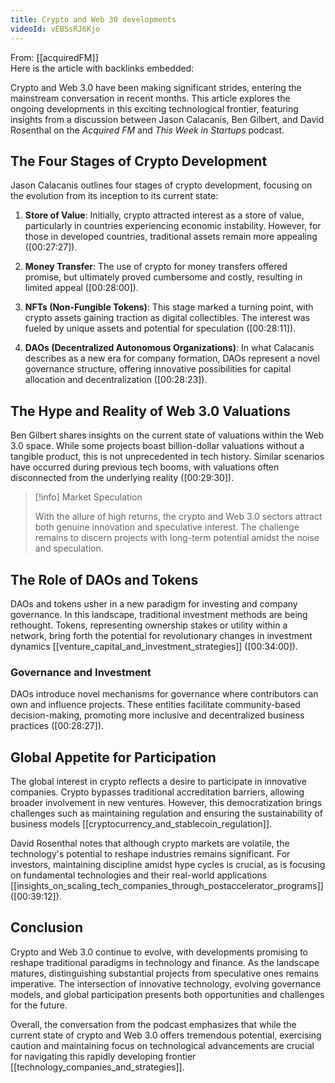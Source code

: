 ```yaml
---
title: Crypto and Web 30 developments
videoId: vEBSsRJ6Kjo
---
```


From: [[acquiredFM]] <br/> 
Here is the article with backlinks embedded:

Crypto and Web 3.0 have been making significant strides, entering the mainstream conversation in recent months. This article explores the ongoing developments in this exciting technological frontier, featuring insights from a discussion between Jason Calacanis, Ben Gilbert, and David Rosenthal on the *Acquired FM* and *This Week in Startups* podcast.

## The Four Stages of Crypto Development

Jason Calacanis outlines four stages of crypto development, focusing on the evolution from its inception to its current state:

1. **Store of Value**: Initially, crypto attracted interest as a store of value, particularly in countries experiencing economic instability. However, for those in developed countries, traditional assets remain more appealing (<a class="yt-timestamp" data-t="00:27:27">[00:27:27]</a>).

2. **Money Transfer**: The use of crypto for money transfers offered promise, but ultimately proved cumbersome and costly, resulting in limited appeal (<a class="yt-timestamp" data-t="00:28:00">[00:28:00]</a>).

3. **NFTs (Non-Fungible Tokens)**: This stage marked a turning point, with crypto assets gaining traction as digital collectibles. The interest was fueled by unique assets and potential for speculation (<a class="yt-timestamp" data-t="00:28:11">[00:28:11]</a>).

4. **DAOs (Decentralized Autonomous Organizations)**: In what Calacanis describes as a new era for company formation, DAOs represent a novel governance structure, offering innovative possibilities for capital allocation and decentralization (<a class="yt-timestamp" data-t="00:28:23">[00:28:23]</a>).

## The Hype and Reality of Web 3.0 Valuations

Ben Gilbert shares insights on the current state of valuations within the Web 3.0 space. While some projects boast billion-dollar valuations without a tangible product, this is not unprecedented in tech history. Similar scenarios have occurred during previous tech booms, with valuations often disconnected from the underlying reality (<a class="yt-timestamp" data-t="00:29:30">[00:29:30]</a>).

> [!info] Market Speculation
> 
> With the allure of high returns, the crypto and Web 3.0 sectors attract both genuine innovation and speculative interest. The challenge remains to discern projects with long-term potential amidst the noise and speculation.

## The Role of DAOs and Tokens

DAOs and tokens usher in a new paradigm for investing and company governance. In this landscape, traditional investment methods are being rethought. Tokens, representing ownership stakes or utility within a network, bring forth the potential for revolutionary changes in investment dynamics [[venture_capital_and_investment_strategies]] (<a class="yt-timestamp" data-t="00:34:00">[00:34:00]</a>).

### Governance and Investment

DAOs introduce novel mechanisms for governance where contributors can own and influence projects. These entities facilitate community-based decision-making, promoting more inclusive and decentralized business practices (<a class="yt-timestamp" data-t="00:28:27">[00:28:27]</a>).

## Global Appetite for Participation

The global interest in crypto reflects a desire to participate in innovative companies. Crypto bypasses traditional accreditation barriers, allowing broader involvement in new ventures. However, this democratization brings challenges such as maintaining regulation and ensuring the sustainability of business models [[cryptocurrency_and_stablecoin_regulation]].

David Rosenthal notes that although crypto markets are volatile, the technology's potential to reshape industries remains significant. For investors, maintaining discipline amidst hype cycles is crucial, as is focusing on fundamental technologies and their real-world applications [[insights_on_scaling_tech_companies_through_postaccelerator_programs]] (<a class="yt-timestamp" data-t="00:39:12">[00:39:12]</a>).

## Conclusion

Crypto and Web 3.0 continue to evolve, with developments promising to reshape traditional paradigms in technology and finance. As the landscape matures, distinguishing substantial projects from speculative ones remains imperative. The intersection of innovative technology, evolving governance models, and global participation presents both opportunities and challenges for the future.

Overall, the conversation from the podcast emphasizes that while the current state of crypto and Web 3.0 offers tremendous potential, exercising caution and maintaining focus on technological advancements are crucial for navigating this rapidly developing frontier [[technology_companies_and_strategies]].
